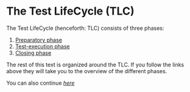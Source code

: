 # **The Test LifeCycle (TLC)**

The Test LifeCycle (henceforth: TLC) consists of three phases:
1. [Preparatory phase](/1/1.0.Preparatory_Phase_Overview.md)
2. [Test-execution phase](/2/2.0.Test-execution_Phase_Overview.md)
3. [Closing phase](/3/3.0.Closing_Phase_Overview.md)

The rest of this text is organized around the TLC. If you follow the links above they will take you to the overview of the different phases.

You can also continue *[here](/1/1.0.Preparatory_Phase_Overview.md)*